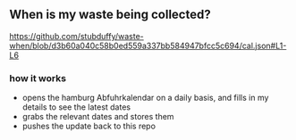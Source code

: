 ## When is my waste being collected?
  https://github.com/stubduffy/waste-when/blob/d3b60a040c58b0ed559a337bb584947bfcc5c694/cal.json#L1-L6
  
  ### how it works
  - opens the hamburg Abfuhrkalendar on a daily basis, and fills in my details to see the latest dates
  - grabs the relevant dates and stores them
  - pushes the update back to this repo
  
